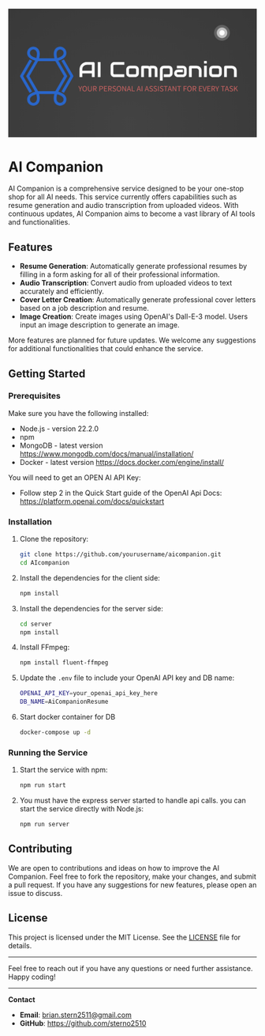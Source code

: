 ![Alt text](./src/assets/logoComplete.png)

# AI Companion

AI Companion is a comprehensive service designed to be your one-stop shop for all AI needs. This service currently offers capabilities such as resume generation and audio transcription from uploaded videos. With continuous updates, AI Companion aims to become a vast library of AI tools and functionalities.

## Features

- **Resume Generation**: Automatically generate professional resumes by filling in a form asking for all of their professional information.
- **Audio Transcription**: Convert audio from uploaded videos to text accurately and efficiently.
- **Cover Letter Creation**: Automatically generate professional cover letters based on a job description and resume.
- **Image Creation**: Create images using OpenAI's Dall-E-3 model.  Users input an image description to generate an image.

More features are planned for future updates. We welcome any suggestions for additional functionalities that could enhance the service.

## Getting Started

### Prerequisites

Make sure you have the following installed:

- Node.js - version 22.2.0
- npm
- MongoDB - latest version https://www.mongodb.com/docs/manual/installation/
- Docker - latest version https://docs.docker.com/engine/install/

You will need to get an OPEN AI API Key:
 - Follow step 2 in the Quick Start guide of the OpenAI Api Docs: https://platform.openai.com/docs/quickstart

### Installation

1. Clone the repository:
    ```sh
    git clone https://github.com/yourusername/aicompanion.git
    cd AIcompanion
    ```

2. Install the dependencies for the client side:
    ```sh
    npm install
    ```

3. Install the dependencies for the server side:
    ```sh
    cd server
    npm install
    ```

4. Install FFmpeg:
    ```sh
    npm install fluent-ffmpeg
    ```

5. Update the `.env` file to include your OpenAI API key and DB name:
    ```sh
    OPENAI_API_KEY=your_openai_api_key_here
    DB_NAME=AiCompanionResume
    ```

6. Start docker container for DB
    ```sh
    docker-compose up -d
    ```

### Running the Service

1. Start the service with npm:
    ```sh
    npm run start
    ```

2. You must have the express server started to handle api calls. you can start the service directly with Node.js:
    ```sh
    npm run server
    ```

## Contributing

We are open to contributions and ideas on how to improve the AI Companion. Feel free to fork the repository, make your changes, and submit a pull request. If you have any suggestions for new features, please open an issue to discuss.

## License

This project is licensed under the MIT License. See the [LICENSE](LICENSE) file for details.

---

Feel free to reach out if you have any questions or need further assistance. Happy coding!

---

**Contact**

- **Email**: brian.stern2511@gmail.com
- **GitHub**: https://github.com/sterno2510
